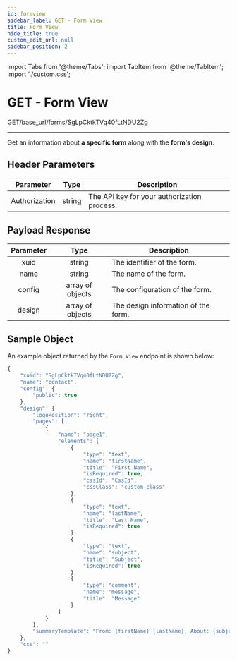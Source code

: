 ```yaml
---
id: formview
sidebar_label: GET - Form View
title: Form View
hide_title: true
custom_edit_url: null
sidebar_position: 2
---
```


import Tabs from '@theme/Tabs';
import TabItem from '@theme/TabItem';
import './custom.css';

# GET - Form View

<span className="background-orange">GET</span>/base_url/forms/SgLpCktkTVq40fLtNDU2Zg

___

Get an information about **a specific form** along with the **form's design**.

## Header Parameters
| Parameter | Type | Description |
|:--------------:|:------:|-------|
| Authorization | string | The API key for your authorization process. |

## Payload Response
| Parameter | Type | Description |
|:--------------:|:------:|-------|
| xuid | string | The identifier of the form. |
| name | string | The name of the form. |
| config | array of objects | The configuration of the form. |
| design | array of objects | The design information of the form. |

## Sample Object
An example object returned by the `Form View` endpoint is shown below:
<Tabs>
<TabItem value="js" label="200-Ok">

```js
{
    "xuid": "SgLpCktkTVq40fLtNDU2Zg",
    "name": "contact",
    "config": {
        "public": true
    },
    "design": {
        "logoPosition": "right",
        "pages": [
            {
                "name": "page1",
                "elements": [
                    {
                        "type": "text",
                        "name": "firstName",
                        "title": "First Name",
                        "isRequired": true,
                        "cssId": "CssId",
                        "cssClass": "custom-class"
                    },
                    {
                        "type": "text",
                        "name": "lastName",
                        "title": "Last Name",
                        "isRequired": true
                    },
                    {
                        "type": "text",
                        "name": "subject",
                        "title": "Subject",
                        "isRequired": true
                    },
                    {
                        "type": "comment",
                        "name": "message",
                        "title": "Message"
                    }
                ]
            }
        ],
        "summaryTemplate": "From: {firstName} {lastName}, About: {subject} , {testing summary}"
    },
    "css": ""
}
```

</TabItem>
<TabItem value="py" label="401-Unauthenticated">

```js

```

</TabItem>
<TabItem value="java" label="404-Not Found">

```js

```
</TabItem>
</Tabs>